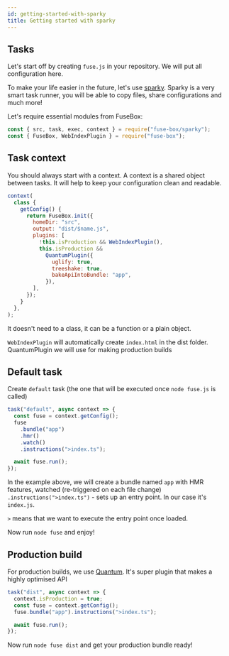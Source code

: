 ```yaml
---
id: getting-started-with-sparky
title: Getting started with sparky
---
```


## Tasks

Let's start off by creating `fuse.js` in your repository. We will put all
configuration here.

To make your life easier in the future, let's use
[sparky](../task-runner/sparky). Sparky is a very smart task runner, you will be
able to copy files, share configurations and much more!

Let's require essential modules from FuseBox:

```js
const { src, task, exec, context } = require("fuse-box/sparky");
const { FuseBox, WebIndexPlugin } = require("fuse-box");
```

## Task context

You should always start with a context. A context is a shared object between
tasks. It will help to keep your configuration clean and readable.

```js
context(
  class {
    getConfig() {
      return FuseBox.init({
        homeDir: "src",
        output: "dist/$name.js",
        plugins: [
          !this.isProduction && WebIndexPlugin(),
          this.isProduction &&
            QuantumPlugin({
              uglify: true,
              treeshake: true,
              bakeApiIntoBundle: "app",
            }),
        ],
      });
    }
  },
);
```

It doesn't need to a class, it can be a function or a plain object.

`WebIndexPlugin` will automatically create `index.html` in the dist folder.
QuantumPlugin we will use for making production builds

## Default task

Create `default` task (the one that will be executed once `node fuse.js` is
called)

```js
task("default", async context => {
  const fuse = context.getConfig();
  fuse
    .bundle("app")
    .hmr()
    .watch()
    .instructions(">index.ts");

  await fuse.run();
});
```

In the example above, we will create a bundle named `app` with HMR features,
watched (re-triggered on each file change) `.instructions(">index.ts")` - sets
up an entry point. In our case it's `index.js`.

`>` means that we want to execute the entry point once loaded.

Now run `node fuse` and enjoy!

## Production build

For production builds, we use [Quantum](../production-builds/quantum). It's
super plugin that makes a highly optimised API

```js
task("dist", async context => {
  context.isProduction = true;
  const fuse = context.getConfig();
  fuse.bundle("app").instructions(">index.ts");

  await fuse.run();
});
```

Now run `node fuse dist` and get your production bundle ready!
